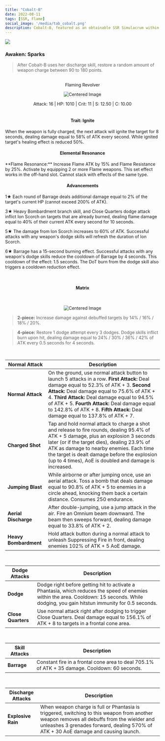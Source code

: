 ```yaml
---
title: "Cobalt-B"
date: 2022-08-11
tags: [SSR, Flame]
social_image: '/media/tab_cobalt.png'
description: Cobalt-B, featured as an obtainable SSR Simulacrum within the simulacrum system, associated with the weapon Flaming Revolver
---
```


![](https://i.postimg.cc/2SzRQZtf/Simulacrum-Cobalt-B-Awaken.webp)

### Awaken: Sparks
> After Cobalt-B uses her discharge skill, restore a random amount of weapon charge between 90 to 180 points.

</br>

<center>Flaming Revolver</center>
<p align="center">
<img src="https://i.postimg.cc/pV79r2pv/Icon-Weapon-Flaming-Revolver.webp" alt="Centered Image">
</p>
<center>
Attack: 16 | HP: 1010 | Crit: 11 | S: 12.50 | C: 10.00
</center>

</br>

<h4 style="text-align: center;"> Trait: Ignite </h4>

When the weapon is fully charged, the next attack will ignite the target for 8 seconds, dealing damage equal to 58% of ATK every second. While ignited target's healing effect is reduced 50%.

<h4 style="text-align: center;"> Elemental Resonance </h4> 
**Flame Resonance:** Increase Flame ATK by 15% and Flame Resistance by 25%. Activate by equipping 2 or more Flame weapons. This set effect works in the off-hand slot. Cannot stack with effects of the same type.


<h4 style="text-align: center;"> Advancements </h4>



1★ Each round of Barrage deals additional damage equal to 2% of the target's current HP (cannot exceed 200% of ATK).

3★ Heavy Bombardment branch skill, and Close Quarters dodge attack inflict Ion Scorch on targets that are already burned, dealing flame damage equal to 40% of their current ATK every second for 10 seconds.

5★ The damage from Ion Scorch increases to 60% of ATK. Successful attacks with any weapon's dodge skills will refresh the duration of Ion Scorch.

6★ Barrage has a 15-second burning effect. Successful attacks with any weapon's dodge skills reduce the cooldown of Barrage by 4 seconds. This cooldown of the effect: 1.5 seconds. The DoT burn from the dodge skill also triggers a cooldown reduction effect.




</br>

<h4 style="text-align: center;"> Matrix </h4>

</br>

<p align="center">
    <img src="https://i.postimg.cc/C532fMcH/Cobalt-B-m.png" alt="Centered Image">
</p>

> **2-piece:** Increase damage against debuffed targets by 14% / 16% / 18% / 20%.

> **4-piece:** Restore 1 dodge attempt every 3 dodges. Dodge skills inflict burn upon hit, dealing damage equal to 24% / 30% / 36% / 42% of ATK every 0.5 seconds for 4 seconds.

</br>

| Normal Attack |Description                                                                                                                     |
|-----------------|---------------------------------------------------------------------------------------------------------------------------------|
| **Normal Attack** | On the ground, use normal attack button to launch 5 attacks in a row. **First Attack:** Deal damage equal to 52.3% of ATK + 3. **Second Attack:** Deal damage equal to 75.6% of ATK + 4. **Third Attack:** Deal damage equal to 94.5% of ATK + 5. **Fourth Attack:** Deal damage equal to 142.8% of ATK + 8. **Fifth Attack:** Deal damage equal to 137.8% of ATK + 7. |
| **Charged Shot** | Tap and hold normal attack to charge a shot and release to fire rounds, dealing 95.4% of ATK + 5 damage, plus an explosion 3 seconds later (or if the target dies), dealing 23.9% of ATK as damage to nearby enemies. Each time the target is dealt damage before the explosion (up to 4 times), AoE is doubled and damage is increased. |
| **Jumping Blast** | While airborne or after jumping once, use an aerial attack. Toss a bomb that deals damage equal to 90.8% of ATK + 5 to enemies in a circle ahead, knocking them back a certain distance. Consumes 250 endurance. |
| **Aerial Discharge** | After double-jumping, use a jump attack in the air. Fire an Omnium beam downward. The beam then sweeps forward, dealing damage equal to 33.8% of ATK + 2. |
| **Heavy Bombardment** | Hold attack button during a normal attack to unleash Suppressing Fire in front, dealing enemies 102% of ATK + 5 AoE damage.

</br>


| Dodge Attacks          | Description                                                                                                                     |
|-----------------|---------------------------------------------------------------------------------------------------------------------------------|
| **Dodge** | Dodge right before getting hit to activate a Phantasia, which reduces the speed of enemies within the area. Cooldown: 15 seconds. While dodging, you gain hitstun immunity for 0.5 seconds. |
| **Close Quarters** | Use normal attack right after dodging to trigger Close Quarters. Deal damage equal to 156.1% of ATK + 8 to targets in a frontal cone area. |

</br>

| Skill Attacks          | Description                                                                                                                     |
|-----------------|---------------------------------------------------------------------------------------------------------------------------------|
| **Barrage** | Constant fire in a frontal cone area to deal 705.1% of ATK + 35 damage. Cooldown: 60 seconds. |

</br>

| Discharge Attacks          | Description                                                                                                                     |
|-----------------|---------------------------------------------------------------------------------------------------------------------------------|
| **Explosive Rain** | When weapon charge is full or Phantasia is triggered, switching to this weapon from another weapon removes all debuffs from the wielder and unleashes 3 grenades forward, dealing 570% of ATK + 30 AoE damage and causing launch.

